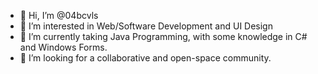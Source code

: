 - 👋 Hi, I’m @04bcvls
- 👀 I’m interested in Web/Software Development and UI Design
- 🌱 I’m currently taking Java Programming, with some knowledge in C# and Windows Forms.
- 💞️ I’m looking for a collaborative and open-space community.

<!---
04bcvls/04bcvls is a ✨ special ✨ repository because its `README.md` (this file) appears on your GitHub profile.
You can click the Preview link to take a look at your changes.
--->
